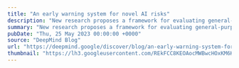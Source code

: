 ```yaml
---
title: "An early warning system for novel AI risks"
description: "New research proposes a framework for evaluating general-purpose models against novel threats"
summary: "New research proposes a framework for evaluating general-purpose models against novel threats"
pubDate: "Thu, 25 May 2023 00:00:00 +0000"
source: "DeepMind Blog"
url: "https://deepmind.google/discover/blog/an-early-warning-system-for-novel-ai-risks/"
thumbnail: "https://lh3.googleusercontent.com/REkFCC8KEOAocMWBwcHOxKM6K2zRs_qpMeUhnmHYkkGSbPPCLRhPDluhoZzx2k6_b4XvgZmhUqeuko9BXZZIPLmGR1q4BycDjLuDFQ5G5FDYPKD0x08=w1200-h630-n-nu"
---
```


